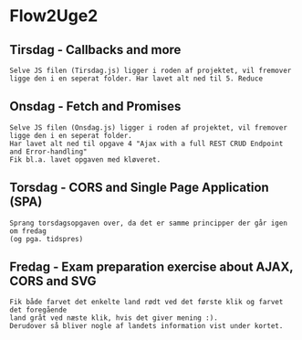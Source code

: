 # Flow2Uge2


## Tirsdag - Callbacks and more
    Selve JS filen (Tirsdag.js) ligger i roden af projektet, vil fremover ligge den i en seperat folder. Har lavet alt ned til 5. Reduce
    
## Onsdag - Fetch and Promises
    Selve JS filen (Onsdag.js) ligger i roden af projektet, vil fremover ligge den i en seperat folder. 
    Har lavet alt ned til opgave 4 "Ajax with a full REST CRUD Endpoint and Error-handling"
    Fik bl.a. lavet opgaven med kløveret.
    
## Torsdag - CORS and Single Page Application (SPA)
    Sprang torsdagsopgaven over, da det er samme principper der går igen om fredag
    (og pga. tidspres)
    
## Fredag - Exam preparation exercise about AJAX, CORS and SVG
    Fik både farvet det enkelte land rødt ved det første klik og farvet det foregående 
    land gråt ved næste klik, hvis det giver mening :). 
    Derudover så bliver nogle af landets information vist under kortet.
